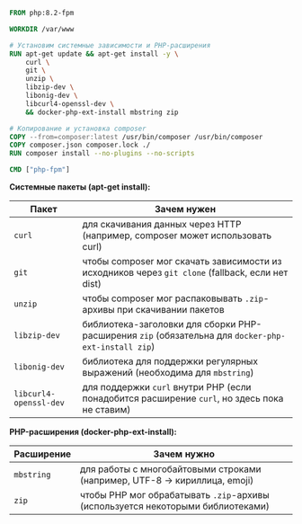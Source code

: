 ```dockerfile
FROM php:8.2-fpm

WORKDIR /var/www

# Установим системные зависимости и PHP-расширения
RUN apt-get update && apt-get install -y \
    curl \
    git \
    unzip \
    libzip-dev \
    libonig-dev \
    libcurl4-openssl-dev \
    && docker-php-ext-install mbstring zip

# Копирование и установка composer
COPY --from=composer:latest /usr/bin/composer /usr/bin/composer
COPY composer.json composer.lock ./
RUN composer install --no-plugins --no-scripts

CMD ["php-fpm"]
```

**Системные пакеты (apt-get install):**

| Пакет                  | Зачем нужен                                                                                         |
| ---------------------- | --------------------------------------------------------------------------------------------------- |
| `curl`                 | для скачивания данных через HTTP (например, composer может использовать curl)                       |
| `git`                  | чтобы composer мог скачать зависимости из исходников через `git clone` (fallback, если нет dist)    |
| `unzip`                | чтобы composer мог распаковывать `.zip`-архивы при скачивании пакетов                               |
| `libzip-dev`           | библиотека-заголовки для сборки PHP-расширения `zip` (обязательна для `docker-php-ext-install zip`) |
| `libonig-dev`          | библиотека для поддержки регулярных выражений (необходима для `mbstring`)                           |
| `libcurl4-openssl-dev` | для поддержки `curl` внутри PHP (если понадобится расширение `curl`, но здесь пока не ставим)       |

**PHP-расширения (docker-php-ext-install):**

|Расширение|Зачем нужно|
|---|---|
|`mbstring`|для работы с многобайтовыми строками (например, UTF-8 → кириллица, emoji)|
|`zip`|чтобы PHP мог обрабатывать `.zip`-архивы (используется некоторыми библиотеками)|

